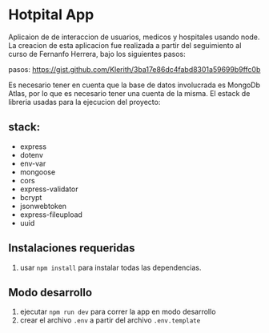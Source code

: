 # Hotpital App

Aplicaion de de interaccion de usuarios, medicos y hospitales usando node. La creacion de esta aplicacion fue realizada a partir del seguimiento al curso de Fernanfo Herrera, bajo los siguientes pasos:

pasos: https://gist.github.com/Klerith/3ba17e86dc4fabd8301a59699b9ffc0b

Es necesario tener en cuenta que la base de datos involucrada es MongoDb Atlas, por lo que es necesario tener una cuenta de la misma. El estack de libreria usadas para la ejecucion del proyecto:

## stack:

- express
- dotenv
- env-var
- mongoose
- cors
- express-validator
- bcrypt
- jsonwebtoken
- express-fileupload
- uuid

## Instalaciones requeridas

1. usar `npm install` para instalar todas las dependencias.

## Modo desarrollo

1. ejecutar `npm run dev` para correr la app en modo desarrollo
2. crear el archivo `.env` a partir del archivo `.env.template`
